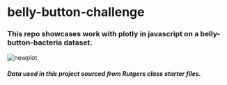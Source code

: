 # belly-button-challenge

### This repo showcases work with plotly in javascript on a belly-button-bacteria dataset.

![newplot](https://github.com/anthonybpino/belly-button-challenge/assets/112681621/a572f464-6460-4e51-84f3-59af252cdea4)

##### Data used in this project sourced from Rutgers class starter files.
